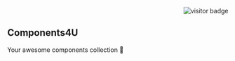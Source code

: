 <p align="right">
  <img src="https://visitor-badge.laobi.icu/badge?page_id=yasirunadeesha.components4u" alt="visitor badge"/>
</p>

## Components4U
Your awesome components collection 🚀

